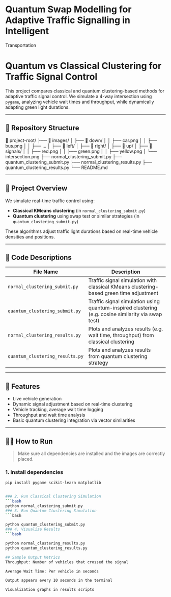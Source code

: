 # Quantum Swap Modelling for Adaptive Traffic Signalling in Intelligent
Transportation
# Quantum vs Classical Clustering for Traffic Signal Control

This project compares classical and quantum clustering-based methods for adaptive traffic signal control. We simulate a 4-way intersection using `pygame`, analyzing vehicle wait times and throughput, while dynamically adapting green light durations.

---

## 📂 Repository Structure
📁 project-root/
├── 📁 images/
│ ├── 📁 down/
│ │ ├── car.png
│ │ ├── bus.png
│ │ ├── ...
│ ├── 📁 left/
│ ├── 📁 right/
│ ├── 📁 up/
│ ├── 📁 signals/
│ │ ├── red.png
│ │ ├── green.png
│ │ ├── yellow.png
│ └── intersection.png
├── normal_clustering_submit.py
├── quantum_clustering_submit.py
├── normal_clustering_results.py
├── quantum_clustering_results.py
└── README.md



---

## 🚦 Project Overview

We simulate real-time traffic control using:

- **Classical KMeans clustering** (in `normal_clustering_submit.py`)
- **Quantum clustering** using swap test or similar strategies (in `quantum_clustering_submit.py`)

These algorithms adjust traffic light durations based on real-time vehicle densities and positions.

---

## 📜 Code Descriptions

| File Name | Description |
|----------|-------------|
| `normal_clustering_submit.py` | Traffic signal simulation with classical KMeans clustering-based green time adjustment |
| `quantum_clustering_submit.py` | Traffic signal simulation using quantum-inspired clustering (e.g. cosine similarity via swap test) |
| `normal_clustering_results.py` | Plots and analyzes results (e.g. wait time, throughput) from classical clustering |
| `quantum_clustering_results.py` | Plots and analyzes results from quantum clustering strategy |

---

## 🧪 Features

- Live vehicle generation
- Dynamic signal adjustment based on real-time clustering
- Vehicle tracking, average wait time logging
- Throughput and wait time analysis
- Basic quantum clustering integration via vector similarities

---

## 🧑‍💻 How to Run

> Make sure all dependencies are installed and the images are correctly placed.

### 1. Install dependencies

```bash
pip install pygame scikit-learn matplotlib


### 2. Run Classical Clustering Simulation
```bash
python normal_clustering_submit.py
### 3. Run Quantum Clustering Simulation
```bash

python quantum_clustering_submit.py
### 4. Visualize Results
```bash

python normal_clustering_results.py
python quantum_clustering_results.py

## Sample Output Metrics
Throughput: Number of vehicles that crossed the signal

Average Wait Time: Per vehicle in seconds

Output appears every 10 seconds in the terminal

Visualization graphs in results scripts
